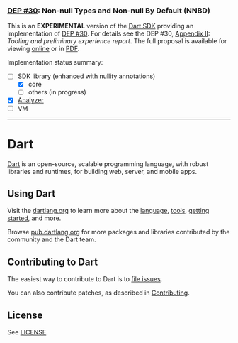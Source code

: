 ### [DEP #30][]: Non-null Types and Non-null By Default (NNBD)

This is an **EXPERIMENTAL** version of the [Dart SDK](https://github.com/dart-lang/sdk) providing an implementation of [DEP #30][]. For details see the DEP #30, [Appendix II][]: *Tooling and preliminary experience report*. The full proposal is available for viewing [online][proposal] or in [PDF][proposal PDF].

Implementation status summary:

- [ ] SDK library (enhanced with nullity annotations)
    - [x] core
    - [ ] others (in progress)
- [x] [Analyzer](pkg/analyzer)
- [ ] VM

[DEP #30]: https://github.com/dart-lang/dart_enhancement_proposals/issues/30
[proposal]: https://github.com/chalin/DEP-non-null/blob/master/doc/dep-non-null-AUTOGENERATED-DO-NOT-EDIT.md
[proposal PDF]: https://github.com/chalin/DEP-non-null/raw/master/doc/dep-non-null.pdf
[Appendix II]: https://github.com/chalin/DEP-non-null/blob/master/doc/dep-non-null-AUTOGENERATED-DO-NOT-EDIT.md#appendix-tooling

-----

# Dart

[Dart][website] is an open-source, scalable programming language, with robust
libraries and runtimes, for building web, server, and mobile apps.

## Using Dart

Visit the [dartlang.org][website] to learn more about the
[language][lang], [tools][tools],
[getting started][codelab], and more.

Browse [pub.dartlang.org][pubsite] for more packages and libraries contributed
by the community and the Dart team.

## Contributing to Dart

The easiest way to contribute to Dart is to [file issues][dartbug].

You can also contribute patches, as described in [Contributing][contrib].

## License

See [LICENSE][license].

[website]: https://www.dartlang.org
[license]: https://github.com/dart-lang/sdk/blob/master/LICENSE
[repo]: https://github.com/dart-lang/sdk
[lang]: https://www.dartlang.org/docs/dart-up-and-running/ch02.html
[tools]: https://www.dartlang.org/tools/
[codelab]: https://www.dartlang.org/codelabs/darrrt/
[dartbug]: http://dartbug.com
[contrib]: https://github.com/dart-lang/sdk/wiki/Contributing
[pubsite]: https://pub.dartlang.org
